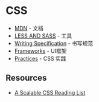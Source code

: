 # CSS

* [MDN](./mdn.md) - 文档
* [LESS AND SASS](./less-sass.md) - 工具
* [Writing Specification](./writing-specification.md) - 书写规范
* [Frameworks](./frameworks.md) - UI框架
* [Practices](./practices.md) - CSS 实践

## Resources

* [A Scalable CSS Reading List](https://github.com/davidtheclark/scalable-css-reading-list)

